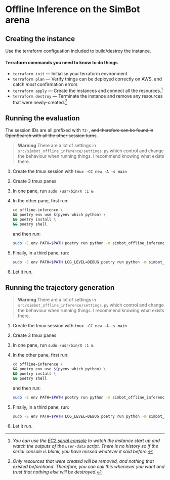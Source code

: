 # Offline Inference on the SimBot arena

## Creating the instance

Use the terraform configuation included to build/destroy the instance.

#### Terraform commands you need to know to do things

- `terraform init` — Initialise your terraform environment
- `terraform plan` — Verify things can be deployed correctly on AWS, and catch _most_ confirmation errors
- `terraform apply` — Create the instances and connect all the resources.[^1]
- `terraform destroy` — Terminate the instance and remove any resources that were newly-created.[^2]

[^1]: _You can use the [EC2 serial console](https://docs.aws.amazon.com/AWSEC2/latest/UserGuide/ec2-serial-console.html) to watch the instance start up and watch the outputs of the `user-data` script. There is no history so if the serial console is blank, you have missed whatever it said before._
[^2]: _Only resources that were created will be removed, and nothing that existed beforehand. Therefore, you can call this whenever you want and trust that nothing else will be destroyed._

## Running the evaluation

The session IDs are all prefixed with `T2-`, ~~and therefore can be found in OpenSearch with all the other session turns~~.

> **Warning**
> There are a lot of settings in `src/simbot_offline_inference/settings.py` which control and change the behaviour when running things. I recommend knowing what exists there.

1. Create the tmux session with `tmux -CC new -A -s main`
2. Create 3 tmux panes
3. In one pane, run `sudo /usr/bin/X :1 &`
4. In the other pane, first run:

   ```bash
   cd offline-inference \
   && poetry env use $(pyenv which python) \
   && poetry install \
   && poetry shell
   ```

   and then run:

   ```bash
   sudo -E env PATH=$PATH poetry run python -m simbot_offline_inference run-background-services
   ```

5. Finally, in a third pane, run:

   ```bash
   sudo -E env PATH=$PATH LOG_LEVEL=DEBUG poetry run python -m simbot_offline_inference run-their-evaluation T1
   ```

6. Let it run.

## Running the trajectory generation

> **Warning**
> There are a lot of settings in `src/simbot_offline_inference/settings.py` which control and change the behaviour when running things. I recommend knowing what exists there.

1. Create the tmux session with `tmux -CC new -A -s main`
2. Create 3 tmux panes
3. In one pane, run `sudo /usr/bin/X :1 &`
4. In the other pane, first run:

   ```bash
   cd offline-inference \
   && poetry env use $(pyenv which python) \
   && poetry install \
   && poetry shell
   ```

   and then run:

   ```bash
   sudo -E env PATH=$PATH poetry run python -m simbot_offline_inference run-background-services
   ```

5. Finally, in a third pane, run:

   ```bash
   sudo -E env PATH=$PATH LOG_LEVEL=DEBUG poetry run python -m simbot_offline_inference run-their-evaluation T1
   ```

6. Let it run.

